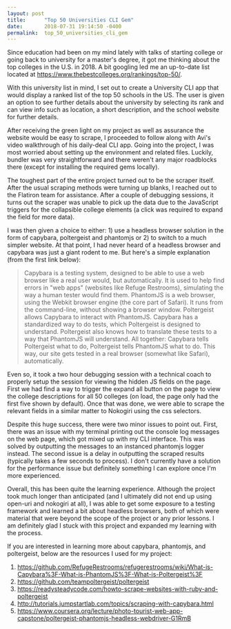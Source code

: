 ```yaml
---
layout: post
title:      "Top 50 Universities CLI Gem"
date:       2018-07-31 19:14:50 -0400
permalink:  top_50_universities_cli_gem
---
```



Since education had been on my mind lately with talks of starting college or going back to university for a master's degree, it got me thinking about the top colleges in the U.S. in 2018. A bit googling led me an up-to-date list located at https://www.thebestcolleges.org/rankings/top-50/. 

With this university list in mind, I set out to create a University CLI app that would display a ranked list of the top 50 schools in the US. The user is given an option to see further details about the university by selecting its rank and can view info such as location, a short description, and the school website for further details.

After receiving the green light on my project as well as assurance the website would be easy to scrape, I proceeded to follow along with Avi's video walkthrough of his daily-deal CLI app. Going into the project, I was most worried about setting up the environment and related files. Luckily, bundler was very straightforward and there weren't any major roadblocks there (except for installing the required gems locally).

The toughest part of the entire project turned out to be the scraper itself. After the usual scraping methods were turning up blanks, I reached out to the Flatiron team for assistance. After a couple of debugging sessions, it turns out the scraper was unable to pick up the data due to the JavaScript triggers for the collapsible college elements (a click was required to expand the field for more data). 

I was then given a choice to either: 1) use a headless browser solution in the form of capybara, poltergeist and phantomjs or 2) to switch to a much simpler website. At that point, I had never heard of a headless browser and capybara was just a giant rodent to me.  But here's a simple explanation (from the first link below): 

> Capybara is a testing system, designed to be able to use a web browser like a real user would, but automatically. It is used to help find errors in "web apps" (websites like Refuge Restrooms), simulating the way a human tester would find them.
PhantomJS is a web browser, using the Webkit browser engine (the core part of Safari). It runs from the command-line, without showing a browser window.
Poltergeist allows Capybara to interact with PhantomJS. Capybara has a standardized way to do tests, which Poltergeist is designed to understand. Poltergeist also knows how to translate these tests to a way that PhantomJS will understand.
All together: Capybara tells Poltergeist what to do, Poltergeist tells PhantomJS what to do. This way, our site gets tested in a real browser (somewhat like Safari), automatically.

Even so, it took a two hour debugging session with a technical coach to properly setup the session for viewing the hidden JS fields on the page. First we had find a way to trigger the expand all button on the page to view the college descriptions for all 50 colleges (on load, the page only had the first five shown by default). Once that was done, we were able to scrape the relevant fields in a similar matter to Nokogiri using the css selectors. 

Despite this huge success, there were two minor issues to point out. First, there was an issue with my terminal printing out the console log messages on the web page, which got mixed up with my CLI interface. This was solved by outputting the messages to an instanced phantomjs logger instead. The second issue is a delay in outputting the scraped results (typically takes a few seconds to process). I don't currently have a solution for the performance issue but definitely something I can explore once I'm more experienced.

Overall, this has been quite the learning experience. Although the project took much longer than anticipated (and I ultimately did not end up using open-uri and nokogiri at all), I was able to get some exposure to a testing framework and learned a bit about headless browsers, both of which were material that were beyond the scope of the project or any prior lessons. I am definitely glad I stuck with this project and expanded my learning with the process. 

If you are interested in learning more about capybara, phantomjs, and poltergeist, below are the resources I used for my project:

1. https://github.com/RefugeRestrooms/refugerestrooms/wiki/What-is-Capybara%3F-What-is-PhantomJS%3F-What-is-Poltergeist%3F
2. https://github.com/teampoltergeist/poltergeist
3. https://readysteadycode.com/howto-scrape-websites-with-ruby-and-poltergeist
4. http://tutorials.jumpstartlab.com/topics/scraping-with-capybara.html
5. https://www.coursera.org/lecture/photo-tourist-web-app-capstone/poltergeist-phantomjs-headless-webdriver-G1RmB


